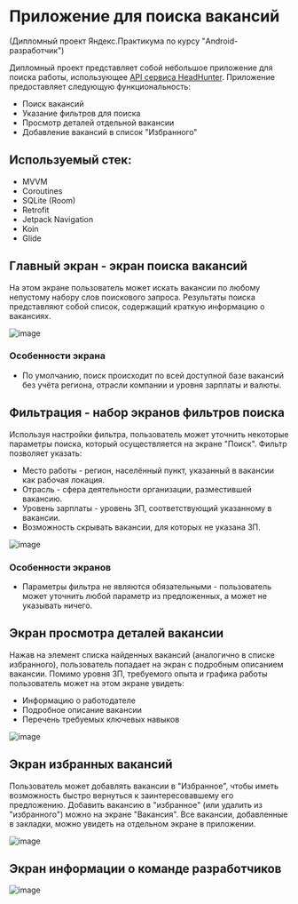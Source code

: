 # Приложение для поиска вакансий

(Дипломный проект Яндекс.Практикума по курсу "Android-разработчик")

Дипломный проект представляет собой небольшое приложение для поиска работы,
использующее [API сервиса HeadHunter](https://github.com/hhru/api). Приложение предоставляет следующую функциональность:

- Поиск вакансий
- Указание фильтров для поиска
- Просмотр деталей отдельной вакансии
- Добавление вакансий в список "Избранного"

## Используемый стек: 
* MVVM
* Coroutines
* SQLite (Room)
* Retrofit
* Jetpack Navigation
* Koin
* Glide

## Главный экран - экран поиска вакансий

На этом экране пользователь может искать вакансии по любому непустому набору слов поискового запроса. Результаты поиска
представляют собой список, содержащий краткую информацию о вакансиях.

![image](https://github.com/user-attachments/assets/dc7beae2-f81b-4873-a807-32a87a32e0bb)


### Особенности экрана

- По умолчанию, поиск происходит по всей доступной базе вакансий без учёта региона, отрасли компании и уровня зарплаты и
  валюты.

## Фильтрация - набор экранов фильтров поиска

Используя настройки фильтра, пользователь может уточнить некоторые параметры поиска, который осуществляется на экране
"Поиск". Фильтр позволяет указать:

- Место работы - регион, населённый пункт, указанный в вакансии как рабочая локация.
- Отрасль - сфера деятельности организации, разместившей вакансию.
- Уровень зарплаты - уровень ЗП, соответствующий указанному в вакансии.
- Возможность скрывать вакансии, для которых не указана ЗП.

![image](https://github.com/user-attachments/assets/3087c78e-709a-4978-b41a-a9a50c4a69b1)


### Особенности экранов

- Параметры фильтра не являются обязательными - пользователь может уточнить любой параметр из предложенных, а может не
  указывать ничего.

## Экран просмотра деталей вакансии

Нажав на элемент списка найденных вакансий (аналогично в списке избранного), пользователь попадает на
экран с подробным описанием вакансии. Помимо уровня ЗП, требуемого опыта и графика работы пользователь может на этом
экране увидеть:

- Информацию о работодателе
- Подробное описание вакансии
- Перечень требуемых ключевых навыков

 ![image](https://github.com/user-attachments/assets/2530315c-a3ed-486d-853e-24dd29cef5b0)


## Экран избранных вакансий

Пользователь может добавлять вакансии в "Избранное", чтобы иметь возможность быстро вернуться к заинтересовавшему его
предложению. Добавить вакансию в "избранное" (или удалить из "избранного") можно на экране "Вакансия". Все вакансии,
добавленные в закладки, можно увидеть на отдельном экране в приложении.

![image](https://github.com/user-attachments/assets/39ca592f-7d4c-485e-973a-c2b1f85cfeeb)


## Экран информации о команде разработчиков

![image](https://github.com/user-attachments/assets/221ae23a-a819-48e4-a0d1-77f1c893a17d)



